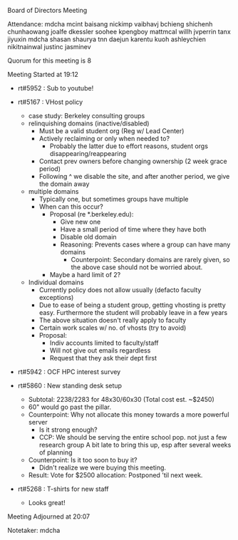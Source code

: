Board of Directors Meeting

Attendance: mdcha mcint baisang nickimp vaibhavj bchieng shichenh chunhaowang joalfe 
dkessler soohee kpengboy mattmcal willh jvperrin tanx jiyuxin mdcha shasan shaurya tnn 
daejun karentu kuoh ashleychien nikitnainwal justinc jasminev

Quorum for this meeting is 8

Meeting Started at 19:12

* rt#5952 : Sub to youtube! 

* rt#5167 : VHost policy
  - case study: Berkeley consulting groups
  - relinquishing domains (inactive/disabled)
    - Must be a valid student org (Reg w/ Lead Center)
    - Actively reclaiming or only when needed to?
      - Probably the latter due to effort reasons, student orgs disappearing/reappearing
    - Contact prev owners before changing ownership (2 week grace period)
    - Following ^ we disable the site, and after another period, we give the domain away
  - multiple domains
    - Typically one, but sometimes groups have multiple
    - When can this occur?
      - Proposal (re *.berkeley.edu): 
        - Give new one
        - Have a small period of time where they have both
        - Disable old domain 
        - Reasoning: Prevents cases where a group can have many domains
          - Counterpoint: Secondary domains are rarely given, so the above case should not be worried about.
      - Maybe a hard limit of 2?
  - Individual domains
    - Currently policy does not allow usually (defacto faculty exceptions)
    - Due to ease of being a student group, getting vhosting is pretty easy.
      Furthermore the student will probably leave in a few years
    - The above situation doesn't really apply to faculty
    - Certain work scales w/ no. of vhosts (try to avoid)
    - Proposal:
      - Indiv accounts limited to faculty/staff
      - Will not give out emails regardless
      - Request that they ask their dept first

* rt#5942 : OCF HPC interest survey

* rt#5860 : New standing desk setup
  - Subtotal: $2238/$2283 for 48x30/60x30 (Total cost est. ~$2450)
  - 60" would go past the pillar.
  - Counterpoint: Why not allocate this money towards a more powerful server
    - Is it strong enough?
    - CCP: We should be serving the entire school pop. not just a few research group
           A bit late to bring this up, esp after several weeks of planning
  - Counterpoint: Is it too soon to buy it?
    - Didn't realize we were buying this meeting.
  - Result: Vote for $2500 allocation: Postponed 'til next week.

* rt#5268 : T-shirts for new staff
  - Looks great!
  
Meeting Adjourned at 20:07

Notetaker: mdcha


